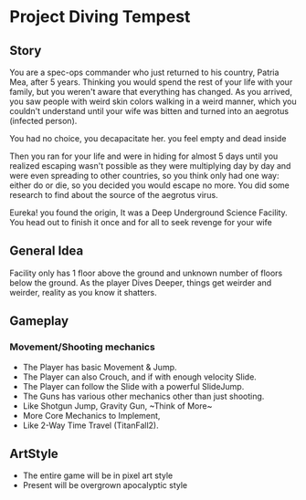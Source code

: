 # Project Diving Tempest

## Story
You are a spec-ops commander who just returned to his country, Patria Mea, after 5 years. Thinking you would spend the rest of your life with your family, but you weren't aware that everything has changed. As you arrived, you saw people with weird skin colors walking in a weird manner, which you couldn't understand until your wife was bitten and turned into an aegrotus (infected person).

You had no choice, you decapacitate her. you feel empty and dead inside

Then you ran for your life and were in hiding for almost 5 days until you realized escaping wasn't possible as they were multiplying day by day and were even spreading to other countries, so you think only had one way: either do or die, so you decided you would escape no more. You did some research to find about the source of the aegrotus virus. 

Eureka! you found the origin, It was a Deep Underground Science Facility. You head out to finish it once and for all to seek revenge for your wife

## General Idea
Facility only has 1 floor above the ground and unknown number of floors below the ground.
As the player Dives Deeper, things get weirder and weirder, reality as you know it shatters. 

## Gameplay
### Movement/Shooting mechanics
- The Player has basic Movement & Jump.
- The Player can also Crouch, and if with enough velocity Slide.
- The Player can follow the Slide with a powerful SlideJump.
- The Guns has various other mechanics other than just shooting.
- Like Shotgun Jump, Gravity Gun, ~Think of More~
- More Core Mechanics to Implement,
- Like 2-Way Time Travel (TitanFall2).

## ArtStyle
- The entire game will be in pixel art style
- Present will be overgrown apocalyptic style
